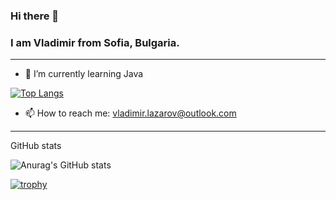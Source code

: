 ### Hi there 👋 
### I am Vladimir from Sofia, Bulgaria.
-------------------------------------------------------------------------------
- 🌱 I’m currently learning Java

[![Top Langs](https://github-readme-stats.vercel.app/api/top-langs/?username=Taraskonski)](https://github.com/anuraghazra/github-readme-stats)

- 📫 How to reach me: vladimir.lazarov@outlook.com
-------------------------------------------------------------------------------
GitHub stats

![Anurag's GitHub stats](https://github-readme-stats.vercel.app/api?username=Taraskonski&count_private=true)

[![trophy](https://github-profile-trophy.vercel.app/?username=Taraskonski)](https://github.com/ryo-ma/github-profile-trophy)
